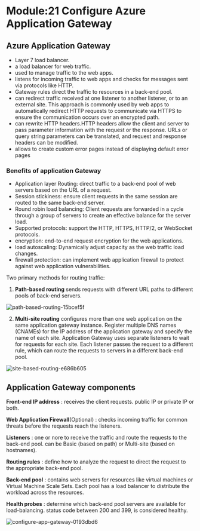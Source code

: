 # Module:21 Configure Azure Application Gateway

## Azure Application Gateway

- Layer 7 load balancer.
-  a load balancer for web traffic.
-  used to manage traffic to the web apps.
-  listens for incoming traffic to web apps and checks for messages sent via protocols like HTTP.
-  Gateway rules direct the traffic to resources in a back-end pool.
-  can redirect traffic received at one listener to another listener, or to an external site. This approach is commonly used by web apps to automatically redirect HTTP requests to communicate via HTTPS to ensure the communication occurs over an encrypted path.
-  can rewrite HTTP headers.HTTP headers allow the client and server to pass parameter information with the request or the response.  URLs or query string parameters can be translated, and  request and response headers can be modified.
-  allows to create custom error pages instead of displaying default error pages

### Benefits of application Gateway

- Application layer Routing: direct traffic to a back-end pool of web servers based on the URL of a request.
- Session stickiness: ensure client requests in the same session are routed to the same back-end server.
- Round robin load balancing: Client requests are forwarded in a cycle through a group of servers to create an effective balance for the server load.
- Supported protocols: support the HTTP, HTTPS, HTTP/2, or WebSocket protocols.
- encryption: end-to-end request encryption for the web applications.
- load autoscaling: Dynamically adjust capacity as the web traffic load changes.
- firewall protection: can implement web application firewall to protect against web application vulnerabilities.

Two primary methods for routing traffic:

1. __Path-based routing__ sends requests with different URL paths to different pools of back-end servers.

![path-based-routing-15bcef5f](https://github.com/anuja2015/AZ-104/assets/16287330/34fa6c7c-2279-4e89-9c13-4e8735ebb5e8)

2. __Multi-site routing__ configures more than one web application on the same application gateway instance.
Register multiple DNS names (CNAMEs) for the IP address of the application gateway and specify the name of each site. Application Gateway uses separate listeners to wait for requests for each site. Each listener passes the request to a different rule, which can route the requests to servers in a different back-end pool.

![site-based-routing-e686b605](https://github.com/anuja2015/AZ-104/assets/16287330/08700851-bf01-4a18-a556-6993cfb0a4ae)

## Application Gateway components

__Front-end IP address__ : receives the client requests. public IP or private IP or both.

__Web Application Firewall__(Optional) : checks incoming traffic for common threats before the requests reach the listeners.

__Listeners__ : one or nore to receive the traffic and route the requests to the back-end pool. can be Basic (based on path) or Multi-site (based on hostnames).

__Routing rules__ : define how to analyze the request to direct the request to the appropriate back-end pool.

__Back-end pool__ : contains web servers for resources like virtual machines or Virtual Machine Scale Sets. Each pool has a load balancer to distribute the workload across the resources.

__Health probes__ : determine which back-end pool servers are available for load-balancing. status code between 200 and 399,  is considered healthy.


![configure-app-gateway-0193dbd6](https://github.com/anuja2015/AZ-104/assets/16287330/8dafc1f4-5795-46bf-b069-8c2e5f0b6896)





